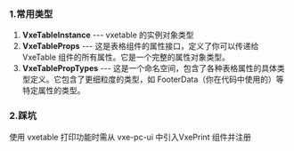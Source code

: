 ### 1.常用类型

1. **VxeTableInstance** --- vxetable 的实例对象类型
2. **VxeTableProps** --- 这是表格组件的属性接口，定义了你可以传递给 VxeTable 组件的所有属性。它是一个完整的属性对象类型。
3. **VxeTablePropTypes** --- 这是一个命名空间，包含了各种表格属性的具体类型定义。它包含了更细粒度的类型，如 FooterData（你在代码中使用的）等特定属性的类型。

### 2.踩坑

使用 vxetable 打印功能时需从 vxe-pc-ui 中引入VxePrint 组件并注册
